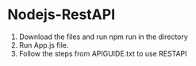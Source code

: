 # Nodejs-RestAPI

1) Download the files and run npm run in the directory
2) Run App.js file.
3) Follow the steps from APIGUIDE.txt to use RESTAPI
